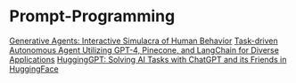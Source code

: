# Prompt-Programming
[Generative Agents: Interactive Simulacra of Human Behavior](https://arxiv.org/abs/2304.03442)
[Task-driven Autonomous Agent Utilizing GPT-4, Pinecone, and LangChain for Diverse Applications](https://yoheinakajima.com/task-driven-autonomous-agent-utilizing-gpt-4-pinecone-and-langchain-for-diverse-applications/)
[HuggingGPT: Solving AI Tasks with ChatGPT and its Friends in HuggingFace](https://arxiv.org/abs/2303.17580)
[]()
[]()
[]()

